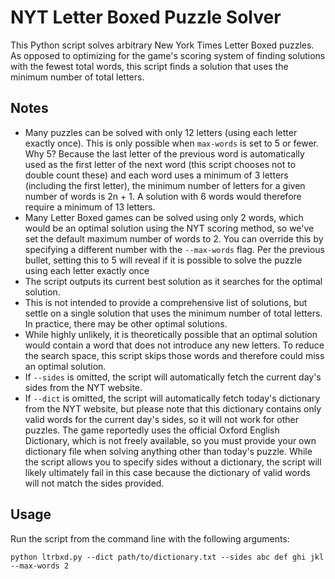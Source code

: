 # NYT Letter Boxed Puzzle Solver
This Python script solves arbitrary New York Times Letter Boxed puzzles. As opposed to optimizing for the game's scoring system of finding solutions with the fewest total words, this script finds a solution that uses the minimum number of total letters.

## Notes
- Many puzzles can be solved with only 12 letters (using each letter exactly once). This is only possible when `max-words` is set to 5 or fewer. Why 5? Because the last letter of the previous word is automatically used as the first letter of the next word (this script chooses not to double count these) and each word uses a minimum of 3 letters (including the first letter), the minimum number of letters for a given number of words is 2n + 1. A solution with 6 words would therefore require a minimum of 13 letters.
- Many Letter Boxed games can be solved using only 2 words, which would be an optimal solution using the NYT scoring method, so we've set the default maximum number of words to 2. You can override this by specifying a different number with the `--max-words` flag. Per the previous bullet, setting this to 5 will reveal if it is possible to solve the puzzle using each letter exactly once
- The script outputs its current best solution as it searches for the optimal solution.
- This is not intended to provide a comprehensive list of solutions, but settle on a single solution that uses the minimum number of total letters. In practice, there may be other optimal solutions.
- While highly unlikely, it is theoretically possible that an optimal solution would contain a word that does not introduce any new letters. To reduce the search space, this script skips those words and therefore could miss an optimal solution.
- If `--sides` is omitted, the script will automatically fetch the current day's sides from the NYT website.
- If `--dict` is omitted, the script will automatically fetch today's dictionary from the NYT website, but please note that this dictionary contains only valid words for the current day's sides, so it will not work for other puzzles. The game reportedly uses the official Oxford English Dictionary, which is not freely available, so you must provide your own dictionary file when solving anything other than today's puzzle. While the script allows you to specify sides without a dictionary, the script will likely ultimately fail in this case because the dictionary of valid words will not match the sides provided.

## Usage

Run the script from the command line with the following arguments:
```
python ltrbxd.py --dict path/to/dictionary.txt --sides abc def ghi jkl --max-words 2
```
